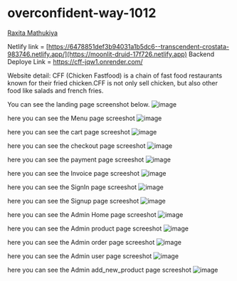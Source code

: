 # overconfident-way-1012

<a href="(https://github.com/raxitamathukiya)"> Raxita Mathukiya </a>

Netlify link = [https://6478851def3b94031a1b5dc6--transcendent-crostata-983746.netlify.app/](https://moonlit-druid-17f726.netlify.app)
Backend Deploye Link = https://cff-jqw1.onrender.com/

Website detail: CFF (Chicken Fastfood) is a chain of fast food restaurants known for their fried chicken.CFF is not only sell chicken, but also other food like salads and french fries.

You can see the landing page screenshot below.
![image](https://github.com/raxitamathukiya/overconfident-way-1012/assets/36467733/4e467650-30c5-42a0-b84c-b08c27ff1876)

here you can see the Menu page screeshot 
![image](https://github.com/raxitamathukiya/overconfident-way-1012/assets/36467733/57118d4f-0ff1-4916-88c3-24ef2765afd8)

here you can see the cart page screeshot
![image](https://github.com/raxitamathukiya/overconfident-way-1012/assets/36467733/a23f3ac1-eb70-4a09-b9e8-67f3e3e2b688)

here you can see the checkout page screeshot
![image](https://github.com/raxitamathukiya/overconfident-way-1012/assets/36467733/5366f44d-87df-483a-89af-6d0bcf090bcb)

here you can see the payment page screeshot
![image](https://github.com/raxitamathukiya/overconfident-way-1012/assets/36467733/f4c675f4-21d9-462e-835d-691580b1858e)

here you can see the Invoice page screeshot
![image](https://github.com/raxitamathukiya/overconfident-way-1012/assets/36467733/9cff6b05-ed1b-4ace-a361-71a9130f3031)

here you can see the SignIn page screeshot
![image](https://github.com/raxitamathukiya/overconfident-way-1012/assets/36467733/4a53d948-eba7-4e38-a3be-d89beb66775c)

here you can see the Signup page screeshot
![image](https://github.com/raxitamathukiya/overconfident-way-1012/assets/36467733/2e8a309c-684d-448c-a320-4179a8109e96)

here you can see the Admin Home page screeshot
![image](https://github.com/raxitamathukiya/overconfident-way-1012/assets/36467733/9b876e81-02c2-4350-a046-f74414f16665)

here you can see the Admin product page screeshot
![image](https://github.com/raxitamathukiya/overconfident-way-1012/assets/36467733/95536909-4e22-4bef-bc92-98d242442327)

here you can see the Admin order page screeshot
![image](https://github.com/raxitamathukiya/overconfident-way-1012/assets/36467733/db3c8de8-a44a-49ff-8f1c-ee31e8aef9cc)

here you can see the Admin user page screeshot
![image](https://github.com/raxitamathukiya/overconfident-way-1012/assets/36467733/3185a98e-540a-4bd6-9126-9c793f835151)

here you can see the Admin add_new_product page screeshot
![image](https://github.com/raxitamathukiya/overconfident-way-1012/assets/36467733/def2927e-607b-4a5c-a22c-ea698de1ca37)



